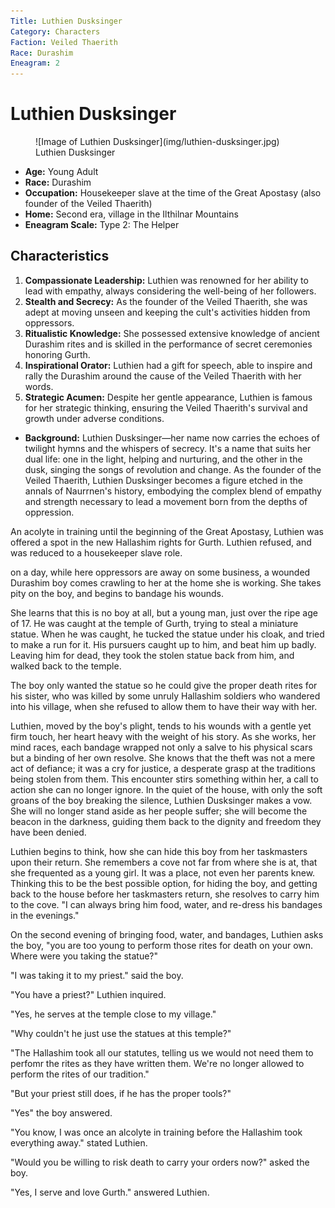 ```yaml
---
Title: Luthien Dusksinger
Category: Characters
Faction: Veiled Thaerith
Race: Durashim
Eneagram: 2
---
```


# Luthien Dusksinger

<div class="wrap-right-img">
<figure class="pic-banner">
![Image of Luthien Dusksinger](img/luthien-dusksinger.jpg)
<figcaption>Luthien Dusksinger</figcaption>
</figure>
</div>


-   **Age:** Young Adult
-   **Race:** Durashim
-   **Occupation:** Housekeeper slave at the time of the Great Apostasy (also founder of the Veiled Thaerith)
-   **Home:** Second era, village in the Ilthilnar Mountains
-   **Eneagram Scale:** Type 2: The Helper


## Characteristics

1. **Compassionate Leadership:** Luthien was renowned for her ability to lead with empathy, always considering the well-being of her followers.
2. **Stealth and Secrecy:** As the founder of the Veiled Thaerith, she was adept at moving unseen and keeping the cult's activities hidden from oppressors.
3. **Ritualistic Knowledge:** She possessed extensive knowledge of ancient Durashim rites and is skilled in the performance of secret ceremonies honoring Gurth.
4. **Inspirational Orator:** Luthien had a gift for speech, able to inspire and rally the Durashim around the cause of the Veiled Thaerith with her words.
5. **Strategic Acumen:** Despite her gentle appearance, Luthien is famous for her strategic thinking, ensuring the Veiled Thaerith's survival and growth under adverse conditions.

-   **Background:** 
Luthien Dusksinger—her name now carries the echoes of twilight hymns and the whispers of secrecy. It's a name that suits her dual life: one in the light, helping and nurturing, and the other in the dusk, singing the songs of revolution and change. As the founder of the Veiled Thaerith, Luthien Dusksinger becomes a figure etched in the annals of Naurrnen's history, embodying the complex blend of empathy and strength necessary to lead a movement born from the depths of oppression.

An acolyte in training until the beginning of the Great Apostasy, Luthien was offered a spot in the new Hallashim rights for Gurth. Luthien refused, and was reduced to a housekeeper slave role.

on a day, while here oppressors are away on some business, a wounded Durashim boy comes crawling to her at the home she is working. She takes pity on the boy, and begins to bandage his wounds. 

She learns that this is no boy at all, but a young man, just over the ripe age of 17. He was caught at the temple of Gurth, trying to steal a miniature statue. When he was caught, he tucked the statue under his cloak, and tried to make a run for it. His pursuers caught up to him, and beat him up badly. Leaving him for dead, they took the stolen statue back from him, and walked back to the temple.

The boy only wanted the statue so he could give the proper death rites for his sister, who was killed by some unruly Hallashim soldiers who wandered into his village, when she refused to allow them to have their way with her.

Luthien, moved by the boy's plight, tends to his wounds with a gentle yet firm touch, her heart heavy with the weight of his story. As she works, her mind races, each bandage wrapped not only a salve to his physical scars but a binding of her own resolve. She knows that the theft was not a mere act of defiance; it was a cry for justice, a desperate grasp at the traditions being stolen from them. This encounter stirs something within her, a call to action she can no longer ignore. In the quiet of the house, with only the soft groans of the boy breaking the silence, Luthien Dusksinger makes a vow. She will no longer stand aside as her people suffer; she will become the beacon in the darkness, guiding them back to the dignity and freedom they have been denied.

Luthien begins to think, how she can hide this boy from her taskmasters upon their return. She remembers a cove not far from where she is at, that she frequented as a young girl. It was a place, not even her parents knew. Thinking this to be the best possible option, for hiding the boy, and getting back to the house before her taskmasters return, she resolves to carry him to the cove. "I can always bring him food, water, and re-dress his bandages in the evenings."

On the second evening of bringing food, water, and bandages, Luthien asks the boy, "you are too young to perform those rites for death on your own. Where were you taking the statue?" 

"I was taking it to my priest." said the boy.

"You have a priest?" Luthien inquired.

"Yes, he serves at the temple close to my village."

"Why couldn't he just use the statues at this temple?"

"The Hallashim took all our statutes, telling us we would not need them to perfomr the rites as they have written them. We're no longer allowed to perform the rites of our tradition."

"But your priest still does, if he has the proper tools?" 

"Yes" the boy answered.

"You know, I was once an alcolyte in training before the Hallashim took everything away." stated Luthien.

"Would you be willing to risk death to carry your orders now?" asked the boy.

"Yes, I serve and love Gurth." answered Luthien.

<br style="clear:both;" />

